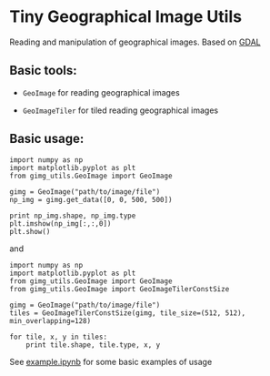 # Tiny Geographical Image Utils

Reading and manipulation of geographical images. Based on [GDAL](http://www.gdal.org/)

## Basic tools:

* `GeoImage` for reading geographical images 

* `GeoImageTiler` for tiled reading geographical images


## Basic usage:

```
import numpy as np
import matplotlib.pyplot as plt
from gimg_utils.GeoImage import GeoImage

gimg = GeoImage("path/to/image/file")
np_img = gimg.get_data([0, 0, 500, 500])

print np_img.shape, np_img.type
plt.imshow(np_img[:,:,0])
plt.show()
```

and 

```
import numpy as np
import matplotlib.pyplot as plt
from gimg_utils.GeoImage import GeoImage
from gimg_utils.GeoImage import GeoImageTilerConstSize

gimg = GeoImage("path/to/image/file")
tiles = GeoImageTilerConstSize(gimg, tile_size=(512, 512), min_overlapping=128)

for tile, x, y in tiles:
    print tile.shape, tile.type, x, y
```

See [example.ipynb](examples/examples.ipynb) for some basic examples of usage
